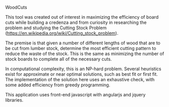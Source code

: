 WoodCuts


This tool was created out of interest in maximizing the efficiency of board cuts while building a credenza and from curiosity in researching the problem and studying the Cutting Stock Problem (https://en.wikipedia.org/wiki/Cutting_stock_problem).

The premise is that given a number of different lengths of wood that are to be cut from lumber stock, determine the most efficient cutting pattern to reduce the waste of the stock. This is the same as minimizing the number of stock boards to complete all of the necessary cuts. 

In computational complexity, this is an NP-hard problem. Several heuristics exist for approximate or near optimal solutions, such as best fit or first fit. The implementation of the solution here uses an exhaustive check, with some added efficiency from greedy programming. 

This application uses front-end javascript with angularjs and jquery libraries. 

